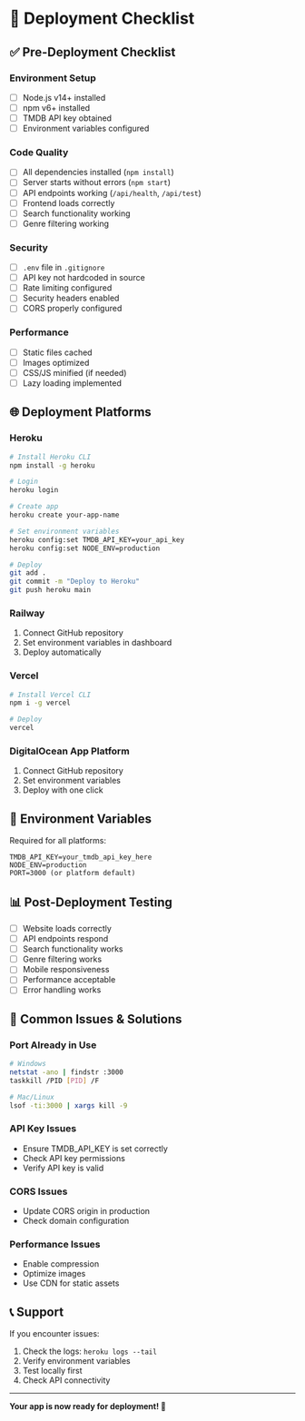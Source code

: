 # 🚀 Deployment Checklist

## ✅ Pre-Deployment Checklist

### Environment Setup
- [ ] Node.js v14+ installed
- [ ] npm v6+ installed
- [ ] TMDB API key obtained
- [ ] Environment variables configured

### Code Quality
- [ ] All dependencies installed (`npm install`)
- [ ] Server starts without errors (`npm start`)
- [ ] API endpoints working (`/api/health`, `/api/test`)
- [ ] Frontend loads correctly
- [ ] Search functionality working
- [ ] Genre filtering working

### Security
- [ ] `.env` file in `.gitignore`
- [ ] API key not hardcoded in source
- [ ] Rate limiting configured
- [ ] Security headers enabled
- [ ] CORS properly configured

### Performance
- [ ] Static files cached
- [ ] Images optimized
- [ ] CSS/JS minified (if needed)
- [ ] Lazy loading implemented

## 🌐 Deployment Platforms

### Heroku
```bash
# Install Heroku CLI
npm install -g heroku

# Login
heroku login

# Create app
heroku create your-app-name

# Set environment variables
heroku config:set TMDB_API_KEY=your_api_key
heroku config:set NODE_ENV=production

# Deploy
git add .
git commit -m "Deploy to Heroku"
git push heroku main
```

### Railway
1. Connect GitHub repository
2. Set environment variables in dashboard
3. Deploy automatically

### Vercel
```bash
# Install Vercel CLI
npm i -g vercel

# Deploy
vercel
```

### DigitalOcean App Platform
1. Connect GitHub repository
2. Set environment variables
3. Deploy with one click

## 🔧 Environment Variables

Required for all platforms:
```
TMDB_API_KEY=your_tmdb_api_key_here
NODE_ENV=production
PORT=3000 (or platform default)
```

## 📊 Post-Deployment Testing

- [ ] Website loads correctly
- [ ] API endpoints respond
- [ ] Search functionality works
- [ ] Genre filtering works
- [ ] Mobile responsiveness
- [ ] Performance acceptable
- [ ] Error handling works

## 🐛 Common Issues & Solutions

### Port Already in Use
```bash
# Windows
netstat -ano | findstr :3000
taskkill /PID [PID] /F

# Mac/Linux
lsof -ti:3000 | xargs kill -9
```

### API Key Issues
- Ensure TMDB_API_KEY is set correctly
- Check API key permissions
- Verify API key is valid

### CORS Issues
- Update CORS origin in production
- Check domain configuration

### Performance Issues
- Enable compression
- Optimize images
- Use CDN for static assets

## 📞 Support

If you encounter issues:
1. Check the logs: `heroku logs --tail`
2. Verify environment variables
3. Test locally first
4. Check API connectivity

---

**Your app is now ready for deployment! 🎉** 